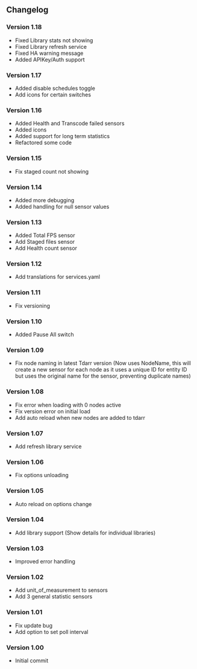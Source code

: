 ## **Changelog**
### Version 1.18
- Fixed Library stats not showing
- Fixed Library refresh service
- Fixed HA warning message
- Added APIKey/Auth support
### Version 1.17
- Added disable schedules toggle
- Add icons for certain switches
### Version 1.16
- Added Health and Transcode failed sensors
- Added icons
- Added support for long term statistics
- Refactored some code
### Version 1.15
- Fix staged count not showing
### Version 1.14
- Added more debugging
- Added handling for null sensor values
### Version 1.13
- Added Total FPS sensor
- Add Staged files sensor
- Add Health count sensor
### Version 1.12
- Add translations for services.yaml
### Version 1.11
- Fix versioning
### Version 1.10
- Added Pause All switch
### Version 1.09
- Fix node naming in latest Tdarr version (Now uses NodeName, this will create a new sensor for each node as it uses a unique ID for entity ID but uses the original name for the sensor, preventing duplicate names)
### Version 1.08
- Fix error when loading with 0 nodes active
- Fix version error on initial load
- Add auto reload when new nodes are added to tdarr
### Version 1.07
- Add refresh library service
### Version 1.06
- Fix options unloading
### Version 1.05
- Auto reload on options change
### Version 1.04
- Add library support (Show details for individual libraries)
### Version 1.03
- Improved error handling
### Version 1.02
- Add unit_of_measurement to sensors
- Add 3 general statistic sensors
### Version 1.01
- Fix update bug
- Add option to set poll interval
### Version 1.00
- Initial commit